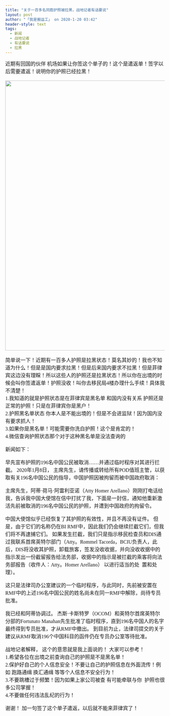 ```yaml
---
title: "关于一百多名同胞护照被拉黑，战地记者有话要说"
layout: post
author: "「我是搬运工」 on 2020-1-20 03:42"
header-style: text
tags:
  - 新闻
  - 战地记者
  - 有话要说
  - 拉黑
---
```


<head></head>
<body>
 <font face="微软雅黑"><font size="3">近期有回国的伙伴 机场如果让你签这个单子的！这个是遣返单！签字以后需要遣返！说明你的护照已经拉黑！</font></font>
 <br> 
 <font face="微软雅黑"><font size="3"><br> </font></font> 
 <div align="center"> 
  <font face="微软雅黑"><font size="3"> 
    <ignore_js_op> 
     <img aid="1328181" src="https://bbs.boniu123.cc/data/attachment/forum/202001/19/024324ahkv1voo8cdlv3nc.jpg" zoomfile="data/attachment/forum/202001/19/024324ahkv1voo8cdlv3nc.jpg" file="data/attachment/forum/202001/19/024324ahkv1voo8cdlv3nc.jpg" width="850" inpost="1"> 
     <div class="tip tip_4 aimg_tip" id="aimg_1328181_menu" style="position: absolute; display: none" disautofocus="true"> 
      <div class="xs0"> 
       <p><strong>photo_2020-01-17_22-10-09.jpg</strong> <em class="xg1">(169.55 KB, 下载次数: 0)</em></p> 
       <p> <a href="forum.php?mod=attachment&amp;aid=MTMyODE4MXw3NDZmNjljMXwxNTc5NDY0MDE0fDB8NTUzNjU1&amp;nothumb=yes" target="_blank">下载附件</a> &nbsp;<a href="javascript:;" onclick="showWindow(this.id, this.getAttribute('url'), 'get', 0);" id="savephoto_1328181" url="home.php?mod=spacecp&amp;ac=album&amp;op=saveforumphoto&amp;aid=1328181&amp;handlekey=savephoto_1328181">保存到相册</a> </p> 
       <p class="xg1 y"><span title="2020-1-19 02:43">昨天&nbsp;02:43</span> 上传</p> 
      </div> 
      <div class="tip_horn"></div> 
     </div> 
    </ignore_js_op> </font></font> 
 </div>
 <br> 
 <font face="微软雅黑"><font size="3">简单说一下！近期有一百多人护照是拉黑状态！莫名其妙的！我也不知道为什么！但是是国内要求拉黑！但是后来国内要求不拉黑！但是菲律宾这边没有理睬！所以这些人的护照还是拉黑状态！所以你在出境的时候会叫你签遣返单！护照没收！叫你去移民局4楼办理什么手续！具体我不清楚！</font></font>
 <font face="微软雅黑"><font size="3"><br> </font></font>
 <font face="微软雅黑"><font size="3">1.我知道的就是护照状态是在菲律宾是黑名单 和国内没有关系 护照还是正常的护照！只是在菲律宾你是黑户！</font></font>
 <br> 
 <font face="微软雅黑"><font size="3">2.护照黑名单状态 你本人是不能出境的！但是不会进监狱！因为国内没有要求抓人！</font></font>
 <br> 
 <font face="微软雅黑"><font size="3">3.如果你是黑名单！可能需要你洗白护照！这个是肯定的！</font></font>
 <br> 
 <font face="微软雅黑"><font size="3">4.微信查询护照状态那个对于这种黑名单是没法查询的 </font></font>
 <br> 
 <br> 
 <font face="微软雅黑"><font size="3">新闻如下：</font></font>
 <font face="微软雅黑"><font size="3"><br> </font></font>
 <br> 
 <font face="微软雅黑"><font size="3">早先宣布护照的196名中国公民被取消……并通过临时程序对其进行拦截。</font></font>
 <font face="微软雅黑"><font size="3">2020年1月8日，</font></font>
 <font face="微软雅黑"><font size="3">主席先生，请传播或转给所有POD值班主管，以获取有关196名中国公民的指导，中国护照因被拘留而被中国政府取消：</font></font>
 <font face="微软雅黑"><font size="3"><br> </font></font>
 <br> 
 <font face="微软雅黑"><font size="3">主席先生，阿蒂·荷马·阿雷利亚诺（Atty Homer Arellano）刚刚打电话给我，告诉我中国大使馆在信中打扰了我，下面是一封信，通知他重新激活先前被取消的196名中国公民的护照，并遭到中国政府的拘留令。</font></font>
 <br> 
 <br> 
 <font face="微软雅黑"><font size="3">中国大使馆似乎已经恢复了其护照的有效性，并且不再没有证件。 但是，由于它们的名称仍在BI RMF中，因此我们仍会继续拦截它们，但我们将不再逮捕它们。 如果发生拦截，我们只是指示移民检查员和DIS通过我联系首席英特尔部门（Atty。Rommel Tacorda，BCIU负责人，此后，DIS将没收其护照，卸载旅客，签发没收收据，并向没收收据中的指示发出一份截留报告给法务部，收据中的指示是被拦截的乘客将向法务部报告（收件人：Atty。Homer Arellano） 以进行适当的处&nbsp;&nbsp;置和处理）。</font></font>
 <font face="微软雅黑"><font size="3"><br> </font></font>
 <br> 
 <font face="微软雅黑"><font size="3">这只是法律司办公室建议的一个临时程序，与此同时，先前被安置在RMF中的上述196名中国公民的姓名尚未在同一RMF中解除，尚待专员批准。</font></font>
 <font face="微软雅黑"><font size="3"><br> </font></font>
 <br> 
 <font face="微软雅黑"><font size="3">我已经和阿蒂协调过。 杰斯·卡斯特罗（OCOM）和英特尔首席英特尔分部的Fortunato Manahan先生批准了临时程序，直到196名中国人的名字最终得到专员批准，才从RMF中撤出。 到目前为止，法律司提交的关于建议从RMF取消196个中国科目的函件仍在专员办公室等待批准。</font></font>
 <font face="微软雅黑"><font size="3"><br> </font></font>
 <br> 
 <font face="微软雅黑"><font size="3">战地记者解释，</font></font>
 <font face="微软雅黑"><font size="3">这个的意思就是我上面说的！ 大家可以参考！ </font></font>
 <br> 
 <font face="微软雅黑"><font size="3">1.希望各位在出境之前查询自己的护照是不是黑名单！</font></font>
 <br> 
 <font face="微软雅黑"><font size="3">2.保护好自己的个人信息安全！不要让自己的护照信息在外面流传！例如 跑路通缉 换汇通缉 等等个人信息不安全行为！</font></font>
 <br> 
 <font face="微软雅黑"><font size="3">3.不要跳槽过于频繁！因为如果上家公司被查 有可能牵联与你&nbsp;&nbsp;护照也很多公司掌握！</font></font>
 <br> 
 <font face="微软雅黑"><font size="3">4.不要做任何违法乱纪的行为！</font></font>
 <font face="微软雅黑"><font size="3"><br> </font></font>
 <br> 
 <font face="微软雅黑"><font size="3">谢谢！</font></font>
 <font face="微软雅黑"><font size="3">加一句签了这个单子遣返，以后就不能来菲律宾了！</font></font>
 <br> 
 <br> 
 <br>
</body>


